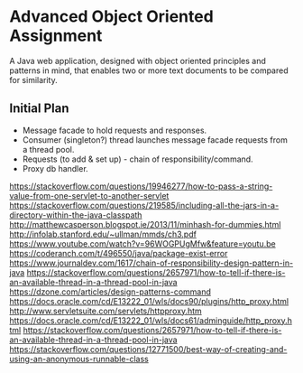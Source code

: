 # Advanced Object Oriented Assignment
A Java web application, designed with object oriented principles and patterns in mind, that enables two or more text documents to be compared for similarity.

## Initial Plan

- Message facade to hold requests and responses.
- Consumer (singleton?) thread launches message facade requests from a thread pool.
- Requests (to add & set up) - chain of responsibility/command.
- Proxy db handler.

https://stackoverflow.com/questions/19946277/how-to-pass-a-string-value-from-one-servlet-to-another-servlet
https://stackoverflow.com/questions/219585/including-all-the-jars-in-a-directory-within-the-java-classpath
http://matthewcasperson.blogspot.ie/2013/11/minhash-for-dummies.html
http://infolab.stanford.edu/~ullman/mmds/ch3.pdf
https://www.youtube.com/watch?v=96WOGPUgMfw&feature=youtu.be
https://coderanch.com/t/496550/java/package-exist-error
https://www.journaldev.com/1617/chain-of-responsibility-design-pattern-in-java
https://stackoverflow.com/questions/2657971/how-to-tell-if-there-is-an-available-thread-in-a-thread-pool-in-java
https://dzone.com/articles/design-patterns-command
https://docs.oracle.com/cd/E13222_01/wls/docs90/plugins/http_proxy.html
http://www.servletsuite.com/servlets/httpproxy.htm
https://docs.oracle.com/cd/E13222_01/wls/docs61/adminguide/http_proxy.html
https://stackoverflow.com/questions/2657971/how-to-tell-if-there-is-an-available-thread-in-a-thread-pool-in-java
https://stackoverflow.com/questions/12771500/best-way-of-creating-and-using-an-anonymous-runnable-class